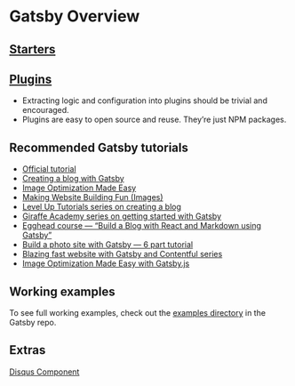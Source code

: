 # Gatsby Overview



## [Starters](https://www.gatsbyjs.org/docs/gatsby-starters/)

## [Plugins](https://www.gatsbyjs.org/docs/plugins/)

- Extracting logic and configuration into  plugins should be trivial and encouraged.
- Plugins are easy to open source and reuse. They’re just NPM packages.



## Recommended Gatsby tutorials

- [Official tutorial](https://www.gatsbyjs.org/tutorial/)
- [Creating a blog with Gatsby](https://www.gatsbyjs.org/blog/2017-07-19-creating-a-blog-with-gatsby/)
- [Image Optimization Made Easy](https://medium.com/@kyle.robert.gill/ridiculously-easy-image-optimization-with-gatsby-js-59d48e15db6e)
- [Making Website Building Fun (Images)](https://www.gatsbyjs.org/blog/2017-10-16-making-website-building-fun/)
- [Level Up Tutorials series on creating a blog](https://www.youtube.com/watch?v=b2H7fWhQcdE&list=PLLnpHn493BHHfoINKLELxDch3uJlSapxg)
- [Giraffe Academy series on getting started with Gatsby](https://www.youtube.com/playlist?list=PLLAZ4kZ9dFpMXuwazIt4mWtTuqOHdjRlk)
- [Egghead course — “Build a Blog with React and Markdown using Gatsby”](https://egghead.io/courses/build-a-blog-with-react-and-markdown-using-gatsby)
- [Build a photo site with Gatsby — 6 part tutorial](https://jeremey.blog/gatsby-photo/)
- [Blazing fast website with Gatsby and Contentful series](https://www.youtube.com/watch?v=Ek4o40w1tH4&list=PL8KiuH6vpACV-F7jXribe4YveGBhBeG9A)
- [Image Optimization Made Easy with Gatsby.js](https://medium.com/@kyle.robert.gill/ridiculously-easy-image-optimization-with-gatsby-js-59d48e15db6e)



## Working examples

To see full working examples, check out the [examples directory](https://github.com/gatsbyjs/gatsby/tree/master/examples) in the Gatsby repo.



## Extras

[Disqus Component](https://www.snip2code.com/Snippet/3295557/React-Disqus-component-for-GatsbyJS/)

